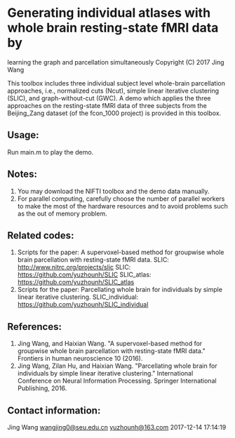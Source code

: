 # Generating individual atlases with whole brain resting-state fMRI data by 
learning the graph and parcellation simultaneously 
Copyright (C) 2017 Jing Wang

This toolbox includes three individual subject level whole-brain 
parcellation approaches, i.e., normalized cuts (Ncut), simple linear 
iterative clustering (SLIC), and graph-without-cut (GWC). A demo which 
applies the three approaches on the resting-state fMRI data of three 
subjects from the Beijing_Zang dataset (of the fcon_1000 project) is 
provided in this toolbox. 

## Usage:
Run main.m to play the demo. 

## Notes:
1. You may download the NIFTI toolbox and the demo data manually.
2. For parallel computing, carefully choose the number of parallel workers
   to make the most of the hardware resources and to avoid problems such
   as the out of memory problem.

## Related codes:
1. Scripts for the paper: A supervoxel-based method for groupwise whole 
   brain parcellation with resting-state fMRI data. 
      SLIC: http://www.nitrc.org/projects/slic
      SLIC: https://github.com/yuzhounh/SLIC
      SLIC_atlas: https://github.com/yuzhounh/SLIC_atlas
2. Scripts for the paper: Parcellating whole brain for individuals by 
   simple linear iterative clustering.
      SLIC_individual: https://github.com/yuzhounh/SLIC_individual

## References:
1. Jing Wang, and Haixian Wang. "A supervoxel-based method for groupwise 
   whole brain parcellation with resting-state fMRI data." Frontiers in 
   human neuroscience 10 (2016).
2. Jing Wang, Zilan Hu, and Haixian Wang. "Parcellating whole brain for 
   individuals by simple linear iterative clustering." International 
   Conference on Neural Information Processing. Springer International 
   Publishing, 2016.

## Contact information:
Jing Wang
wangjing0@seu.edu.cn
yuzhounh@163.com
2017-12-14 17:14:19
